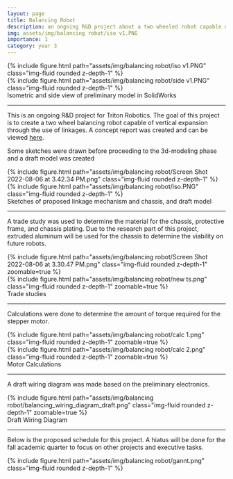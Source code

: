 ```yaml
---
layout: page
title: Balancing Robot
description: an ongoing R&D project about a two wheeled robot capable of vertical expansion
img: assets/img/balancing robot/iso v1.PNG
importance: 1
category: year 3
---
```


<div class="row">
    <div class="col-sm mt-3 mt-md-0">
        {% include figure.html path="assets/img/balancing robot/iso v1.PNG" class="img-fluid rounded z-depth-1" %}
    </div>
    <div class="col-sm mt-3 mt-md-0">
        {% include figure.html path="assets/img/balancing robot/side v1.PNG" class="img-fluid rounded z-depth-1" %}
    </div>
</div>
<div class="caption">
    Isometric and side view of preliminary model in SolidWorks
</div>

<hr>

This is an ongoing R&D project for Triton Robotics. The goal of this project is to create a two wheel balancing robot capable of vertical expansion through the use of linkages. A concept report was created and can be viewed <a href="https://docs.google.com/document/d/1zryXNnguv9LZIG55kmAJlmXaF4ni0PF_VRLH0Zbo2e8/edit?usp=sharing">here</a>.

Some sketches were drawn before proceeding to the 3d-modeling phase and a draft model was created

<div class="row">
    <div class="col-sm mt-3 mt-md-0">
        {% include figure.html path="assets/img/balancing robot/Screen Shot 2022-08-06 at 3.42.34 PM.png" class="img-fluid rounded z-depth-1" %}
    </div>
    <div class="col-sm mt-3 mt-md-0">
        {% include figure.html path="assets/img/balancing robot/iso.PNG" class="img-fluid rounded z-depth-1" %}
    </div>
</div>
<div class="caption">
    Sketches of proposed linkage mechanism and chassis, and draft model
</div>

<hr>

A trade study was used to determine the material for the chassis, protective frame, and chassis plating. Due to the research part of this project, extruded aluminum will be used for the chassis to determine the viability on future robots. 

<div class="row">
    <div class="col-sm mt-3 mt-md-0">
        {% include figure.html path="assets/img/balancing robot/Screen Shot 2022-08-06 at 3.30.47 PM.png" class="img-fluid rounded z-depth-1" zoomable=true %}
    </div>
    <div class="col-sm mt-3 mt-md-0">
        {% include figure.html path="assets/img/balancing robot/new ts.png" class="img-fluid rounded z-depth-1" zoomable=true %}
    </div>
</div>
<div class="caption">
    Trade studies
</div>

<hr>

Calculations were done to determine the amount of torque required for the stepper motor. 

<div class="row">
    <div class="col-sm mt-3 mt-md-0">
        {% include figure.html path="assets/img/balancing robot/calc 1.png" class="img-fluid rounded z-depth-1" zoomable=true %}
    </div>
    <div class="col-sm mt-3 mt-md-0">
        {% include figure.html path="assets/img/balancing robot/calc 2.png" class="img-fluid rounded z-depth-1" zoomable=true %}
    </div>
</div>
<div class="caption">
    Motor Calculations
</div>

<hr>

A draft wiring diagram was made based on the preliminary electronics.

<div class="row">
    <div class="col-sm mt-3 mt-md-0">
        {% include figure.html path="assets/img/balancing robot/balancing_wiring_diagram_draft.png" class="img-fluid rounded z-depth-1" zoomable=true %}
    </div>
</div>
<div class="caption">
    Draft Wiring Diagram
</div>

<hr>

Below is the proposed schedule for this project. A hiatus will be done for the fall academic quarter to focus on other projects and executive tasks.
<div class="row">
    <div class="col-sm mt-3 mt-md-0">
        {% include figure.html path="assets/img/balancing robot/gannt.png" class="img-fluid rounded z-depth-1" %}
    </div>
</div>